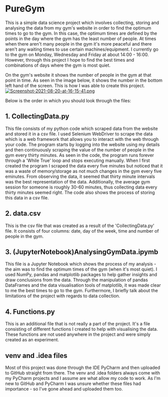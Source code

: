 # PureGym

This is a simple data science project which involves collecting, storing and analysing the data from my gym's website in order to find the optimum times to go to 
the gym. In this case, the optimum times are defined by the points in the day where the gym has the least number of people. At times when there aren't many people
in the gym it's more peaceful and there aren't any waiting times to use certain machines/equipment. I currently go to the gym on Monday, Wednesday and Friday 
at about 14:00 - 16:00. However, through this project I hope to find the best times and combinations of days where the gym is most quiet. 

On the gym's website it shows the number of people in the gym at that point in time. As seen in the image below, it shows the number in the bottom left hand
of the screen. This is how I was able to create this project.
[![Screenshot-2021-08-20-at-16-15-41.png](https://i.postimg.cc/sgYvq3Hh/Screenshot-2021-08-20-at-16-15-41.png)](https://postimg.cc/3kw8DQT8)

Below is the order in which you should look through the files:

## 1. CollectingData.py
This file consists of my python code which scraped data from the website and stored it in a csv file. I used Selenium WebDriver to scrape the data which is a
web framework that allows you to interact with the web through your code. The program starts by logging into the website using my details and then continuously 
scraping the value of the number of people in the gym every thirty minutes. As seen in the code, the program runs forever through a 'While True' loop and stops
executing manually. When I first created the program I scraped the data every five minutes but noticed that it was a waste of memory/storage as not much changes
in the gym every five eminutes. From observing the data, it seemed that thirty minute intervals was the best representation of the data. Additionally, the average
gym session for someone is roughly 30-60 minutes, thus collecting data every thirty minutes seemed right. 
The code also shows the process of storing this data in a csv file.

## 2. data.csv
This is the csv file that was created as a result of the 'CollectingData.py' file. It consists of four columns: date, day of the week, time and number of people
in the gym. 


## 3. (JupyterNotebook)AnalysingGymData.ipymb
This file is a Jupyter Notebook which shows the process of my analysis - the aim was to find the optimum times of the gym (when it's most quiet). I used NumPy, 
pandas and matplotlib packages to help gather insights and draw conclusions from the data. Through the manipulation of pandas DataFrames and the data
visualisation tools of matplotlib, it was made clear to me the best times to go to the gym. 
Furthermore, I briefly talk about the limitations of the project with regards to data collection. 


## 4. Functions.py
This is an additional file that is not really a part of the project. It's a file consisting of different functions I created to help with visualising the data.
These functions are not used anywhere in the project and were simply created as an experiment.

## venv and .idea files
Most of this project was done through the IDE PyCharm and then uploaded to GitHub straight from there. The venv and .idea folders always come with my PyCharm projects and I assume are what allow my code to work. As I'm new to GitHub and PyCharm I was unsure whether these files had importance - so I've gone ahead and uploaded them too. 
